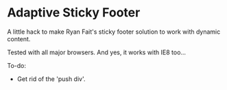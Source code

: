 Adaptive Sticky Footer
======================

A little hack to make Ryan Fait's sticky footer solution to work with dynamic content.

Tested with all major browsers. And yes, it works with IE8 too…


To-do:

- Get rid of the 'push div'.
